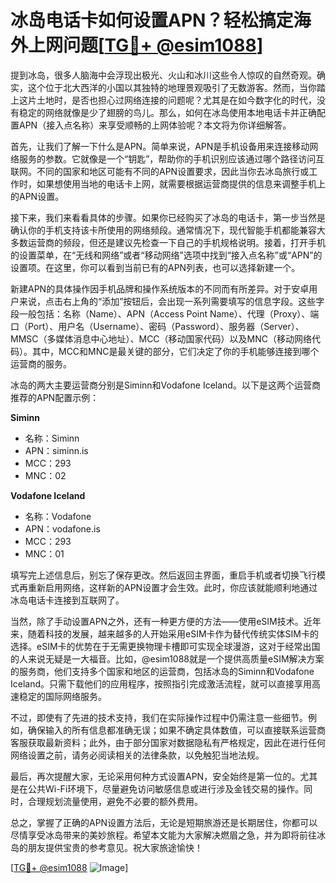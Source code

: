 # 冰岛电话卡如何设置APN？轻松搞定海外上网问题[[TG💪+ @esim1088](https://t.me/s/esim1088)]

提到冰岛，很多人脑海中会浮现出极光、火山和冰川这些令人惊叹的自然奇观。确实，这个位于北大西洋的小国以其独特的地理景观吸引了无数游客。然而，当你踏上这片土地时，是否也担心过网络连接的问题呢？尤其是在如今数字化的时代，没有稳定的网络就像是少了翅膀的鸟儿。那么，如何在冰岛使用本地电话卡并正确配置APN（接入点名称）来享受顺畅的上网体验呢？本文将为你详细解答。

首先，让我们了解一下什么是APN。简单来说，APN是手机设备用来连接移动网络服务的参数。它就像是一个“钥匙”，帮助你的手机识别应该通过哪个路径访问互联网。不同的国家和地区可能有不同的APN设置要求，因此当你去冰岛旅行或工作时，如果想使用当地的电话卡上网，就需要根据运营商提供的信息来调整手机上的APN设置。

接下来，我们来看看具体的步骤。如果你已经购买了冰岛的电话卡，第一步当然是确认你的手机支持该卡所使用的网络频段。通常情况下，现代智能手机都能兼容大多数运营商的频段，但还是建议先检查一下自己的手机规格说明。接着，打开手机的设置菜单，在“无线和网络”或者“移动网络”选项中找到“接入点名称”或“APN”的设置项。在这里，你可以看到当前已有的APN列表，也可以选择新建一个。

新建APN的具体操作因手机品牌和操作系统版本的不同而有所差异。对于安卓用户来说，点击右上角的“添加”按钮后，会出现一系列需要填写的信息字段。这些字段一般包括：名称（Name）、APN（Access Point Name）、代理（Proxy）、端口（Port）、用户名（Username）、密码（Password）、服务器（Server）、MMSC（多媒体消息中心地址）、MCC（移动国家代码）以及MNC（移动网络代码）。其中，MCC和MNC是最关键的部分，它们决定了你的手机能够连接到哪个运营商的服务。

冰岛的两大主要运营商分别是Siminn和Vodafone Iceland。以下是这两个运营商推荐的APN配置示例：

**Siminn**
- 名称：Siminn
- APN：siminn.is
- MCC：293
- MNC：02

**Vodafone Iceland**
- 名称：Vodafone
- APN：vodafone.is
- MCC：293
- MNC：01

填写完上述信息后，别忘了保存更改。然后返回主界面，重启手机或者切换飞行模式再重新启用网络，这样新的APN设置才会生效。此时，你应该就能顺利地通过冰岛电话卡连接到互联网了。

当然，除了手动设置APN之外，还有一种更方便的方法——使用eSIM技术。近年来，随着科技的发展，越来越多的人开始采用eSIM卡作为替代传统实体SIM卡的选择。eSIM卡的优势在于无需更换物理卡槽即可实现全球漫游，这对于经常出国的人来说无疑是一大福音。比如，@esim1088就是一个提供高质量eSIM解决方案的服务商，他们支持多个国家和地区的运营商，包括冰岛的Siminn和Vodafone Iceland。只需下载他们的应用程序，按照指引完成激活流程，就可以直接享用高速稳定的国际网络服务。

不过，即使有了先进的技术支持，我们在实际操作过程中仍需注意一些细节。例如，确保输入的所有信息都准确无误；如果不确定具体数值，可以直接联系运营商客服获取最新资料；此外，由于部分国家对数据隐私有严格规定，因此在进行任何网络设置之前，请务必阅读相关的法律条款，以免触犯当地法规。

最后，再次提醒大家，无论采用何种方式设置APN，安全始终是第一位的。尤其是在公共Wi-Fi环境下，尽量避免访问敏感信息或进行涉及金钱交易的操作。同时，合理规划流量使用，避免不必要的额外费用。

总之，掌握了正确的APN设置方法后，无论是短期旅游还是长期居住，你都可以尽情享受冰岛带来的美妙旅程。希望本文能为大家解决燃眉之急，并为即将前往冰岛的朋友提供宝贵的参考意见。祝大家旅途愉快！

[[TG💪+ @esim1088](https://t.me/s/esim1088) ![Image](https://i.postimg.cc/4NQfJmqS/Snipaste-2025-05-13-00-14-12.png)]